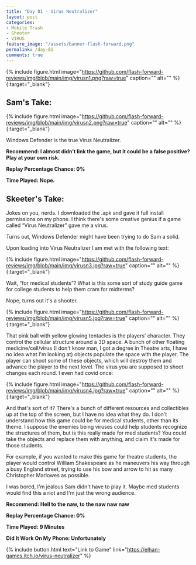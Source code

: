 ```yaml
---
title: "Day 81 - Virus Neutralizer"
layout: post
categories:
- Mobile Trash
- Shooter
- VIRUS
feature_image: "/assets/banner-flash-forward.png"
permalink: /day-81
comments: true
---
```


{% include figure.html image="https://github.com/flash-forward-reviews/img/blob/main/img/virusn1.png?raw=true" caption="" alt="" %}{:target="_blank"}

## Sam's Take:

{% include figure.html image="https://github.com/flash-forward-reviews/img/blob/main/img/virusn2.png?raw=true" caption="" alt="" %}{:target="_blank"}

Windows Defender is the true Virus Neutralizer.

**Recommend: I almost didn’t link the game, but it could be a false positive? Play at your own risk.**

**Replay Percentage Chance: 0%**

**Time Played: Nope.**

## Skeeter's Take:

Jokes on you, nerds. I downloaded the .apk and gave it full install permissions on my phone. I think there's some creative genius if a game called “Virus Neutralizer” gave me a virus. 

Turns out, Windows Defender might have been trying to do Sam a solid. 

Upon loading into Virus Neutralizer I am met with the following text:

{% include figure.html image="https://github.com/flash-forward-reviews/img/blob/main/img/virusn3.jpg?raw=true" caption="" alt="" %}{:target="_blank"}

Wait, “for medical students”? What is this some sort of study guide game for college students to help them cram for midterms?

Nope, turns out it's a shooter. 

{% include figure.html image="https://github.com/flash-forward-reviews/img/blob/main/img/virusn5.jpg?raw=true" caption="" alt="" %}{:target="_blank"}

That pink ball with yellow glowing tentacles is the players’ character. They control the cellular structure around a 3D space. A bunch of other floating medicine/cell/virus (I don't know man, I got a degree in Theatre arts, I have no idea what I'm looking at) objects populate the space with the player. The player can shoot some of these objects, which will destroy them and advance the player to the next level. The virus you are supposed to shoot changes each round. I even had covid once:

{% include figure.html image="https://github.com/flash-forward-reviews/img/blob/main/img/virusn4.jpg?raw=true" caption="" alt="" %}{:target="_blank"}

And that's sort of it? There's a bunch of different resources and collectibles up at the top of the screen, but I have no idea what they do. I don't understand how this game could be for medical students, other than its theme. I suppose the enemies being viruses could help students recognize the structures of them, but is this really made for med students?
You could take the objects and replace them with anything, and claim it's made for those students.

For example, if you wanted to make this game for theatre students, the player would control William Shakespeare as he maneuvers his way through a busy England street, trying to use his bow and arrow to  hit as many Christopher Marlowes as possible. 

I was bored, I'm jealous Sam didn't have to play it. Maybe med students would find this a riot and I'm just the wrong audience.

**Recommend: Hell to the naw, to the naw naw naw** 

**Replay Percentage Chance: 0%**

**Time Played: 9 Minutes**

**Did It Work On My Phone: Unfortunately**

{% include button.html text="Link to Game" link="https://elhan-games.itch.io/virus-neutralizer" %}